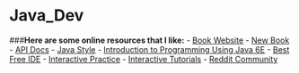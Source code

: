 # Java_Dev
###**Here are some online resources that I like:**  - [Book Website](http://bit.ly/1x8ldY3) - [New Book](http://amzn.to/1pFMWzv) - [API Docs](http://bit.ly/1dhrzxG) - [Java Style](http://bit.ly/1ltYduk) - [Introduction to Programming Using Java 6E](http://bit.ly/1rRCIsS) - [Best Free IDE](http://bit.ly/1960oTf) - [Interactive Practice](http://bit.ly/1jQLwbR) - [Interactive Tutorials](http://bit.ly/1jBaDRx) - [Reddit Community](http://bit.ly/1pUBJXz)

